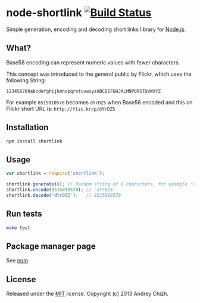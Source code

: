# node-shortlink [![Build Status](https://travis-ci.org/AndreyChizh/node-shortlink.png?branch=master)](https://travis-ci.org/AndreyChizh/node-shortlink)

Simple generation, encoding and decoding short links library for [Node.js].

[node.js]: http://nodejs.org/

## What?

Base58 encoding can represent numeric values with fewer characters.

This concept was introduced to the general public by Flickr, which uses the following String:

`123456789abcdefghijkmnopqrstuvwxyzABCDEFGHJKLMNPQRSTUVWXYZ`

For example `8515010570` becomes `dYrDZ5` when Base58 encoded and this on Flickr short URL is: `http://flic.kr/p/dYrDZ5`

## Installation

```bash
npm install shortlink
```

## Usage

```javascript
var shortlink = require('shortlink');

shortlink.generate(8); // Random string of 8 characters, for example 'PJWn4T42'  
shortlink.encode(8515010570); // 'dYrDZ5'
shortlink.decode('dYrDZ5');   // 8515010570
```

## Run tests

```bash
make test
```

## Package manager page

See [npm]

[npm]: https://npmjs.org/package/shortlink

## License

Released under the [MIT] license. Copyright (c) 2013 Andrey Chizh.

[MIT]: https://raw.github.com/AndreyChizh/node-shortlink/master/LICENSE.md
